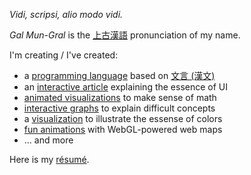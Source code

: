 *Vidi, scripsi, alio modo vidi.*

*Gal Mun-Gral* is the [上古漢語](https://en.wikipedia.org/wiki/Old_Chinese) pronunciation of my name.

I'm creating / I've created:
- a [programming language](https://galmungral.github.io/hanbun-lang/) based on [文言 (漢文)](https://en.wikipedia.org/wiki/Classical_Chinese)
- an [interactive article](https://galmungral.github.io/SIGUI/) explaining the essence of UI
- [animated visualizations](https://galmungral.github.io/fdm-viz/) to make sense of math
- [interactive graphs](https://galmungral.github.io/qft-viz/) to explain difficult concepts
- a [visualization](https://galmungral.github.io/individual-study/) to illustrate the essense of colors
- [fun animations](https://galmungral.github.io/maplibre-shader-demo/) with WebGL-powered web maps
- ... and more


Here is my [résumé](https://raw.githubusercontent.com/GalMunGral/galmungral/main/RESUME).
